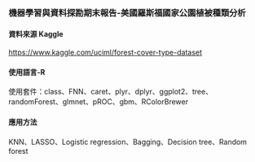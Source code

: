 ### 機器學習與資料探勘期末報告-美國羅斯福國家公園植被種類分析
#### 資料來源 Kaggle
https://www.kaggle.com/uciml/forest-cover-type-dataset
#### 使用語言-R
使用套件：class、FNN、caret、plyr、dplyr、ggplot2、tree、randomForest、glmnet、pROC、gbm、RColorBrewer
#### 應用方法
KNN、LASSO、Logistic regression、Bagging、Decision tree、Random forest
